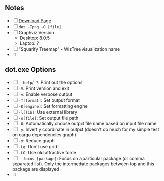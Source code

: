 ## Notes
- [ ] [Download Page](https://graphviz.org/download/)
- [ ] `dot -Tpng -O [file]`
- [ ] Graphviz Version
	- Desktop: 8.0.5
	- Laptop: ?
- [ ] "Squarify Treemap" - WizTree visualization name
- [ ] 
## dot.exe Options
- [ ] `--help`/`-?`: Print out the options
- [ ] `-V`: Print version and exit
- [ ] `-v`: Enable verbose output
- [ ] `-T[format]`: Set output format
- [ ] `-K[engine]`: Set formatting engine
- [ ] `-l[lib]`: Use external library
- [ ] `-o[file]`: Set output file path
- [ ] `-O`: Automatically choose output file name based on input file name
- [ ] `-y`: Invert y coordinate in output (doesn't do much for my simple test on cargo dependencies graph)
- [ ] `-x`: Reduce graph
- [ ] `-Lg`: Don't use grid
- [ ] `-LO`: Use old attractive force
- [ ] `--focus [package]`: Focus on a particular package (or comma separated list). Only the intermediate packages between top and this package are displayed
- [ ] 